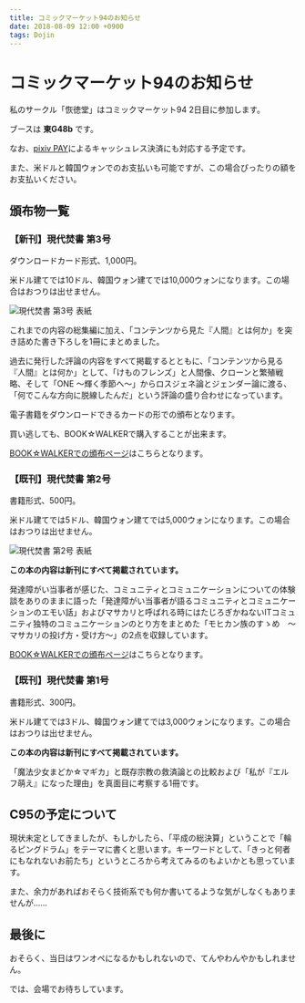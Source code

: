 ```yaml
---
title: コミックマーケット94のお知らせ
date: 2018-08-09 12:00 +0900
tags: Dojin
---
```


# コミックマーケット94のお知らせ

私のサークル「恢徳堂」はコミックマーケット94 2日目に参加します。

ブースは **東G48b** です。

なお、[pixiv PAY](https://pay.pixiv.net/)によるキャッシュレス決済にも対応する予定です。

また、米ドルと韓国ウォンでのお支払いも可能ですが、この場合ぴったりの額をお支払いください。

## 頒布物一覧

### 【新刊】現代焚書 第3号

ダウンロードカード形式、1,000円。

米ドル建てでは10ドル、韓国ウォン建てでは10,000ウォンになります。この場合はおつりは出せません。

![現代焚書 第3号 表紙](/images/No3.png)

これまでの内容の総集編に加え、「コンテンツから見た『人間』とは何か」を突き詰めた書き下ろしを1冊にまとめました。

過去に発行した評論の内容をすべて掲載するとともに、「コンテンツから見る『人間』とは何か」として、「けものフレンズ」と人間像、クローンと繁殖戦略、そして「ONE 〜輝く季節へ〜」からロスジェネ論とジェンダー論に渡る、「何でこんな方向に脱線したんだ」という評論の盛り合わせになっています。

電子書籍をダウンロードできるカードの形での頒布となります。

買い逃しても、BOOK☆WALKERで購入することが出来ます。

[BOOK☆WALKERでの頒布ページ](https://bookwalker.jp/dec5e32428-87bc-4f3f-877e-8ea809017ac8/)はこちらとなります。

### 【既刊】現代焚書 第2号

書籍形式、500円。

米ドル建てでは5ドル、韓国ウォン建てでは5,000ウォンになります。この場合はおつりは出せません。

![現代焚書 第2号 表紙](/images/hyoshiC92.png)

**この本の内容は新刊にすべて掲載されています。**

発達障がい当事者が感じた、コミュニティとコミュニケーションについての体験談をありのままに語った「発達障がい当事者が語るコミュニティとコミュニケーションのエモい話」およびマサカリと呼ばれる時にはたじろぎかねないITコミュニティ独特のコミュニケーションのとり方をまとめた「モヒカン族のすゝめ　〜マサカリの投げ方・受け方〜」の2点を収録しています。

[BOOK☆WALKERでの頒布ページ](https://bookwalker.jp/de472685d8-88e6-4fd7-987c-9ddef1a8cf7f/)はこちらとなります。

### 【既刊】現代焚書 第1号

書籍形式、300円。

米ドル建てでは3ドル、韓国ウォン建てでは3,000ウォンになります。この場合はおつりは出せません。

**この本の内容は新刊にすべて掲載されています。**

「魔法少女まどか☆マギカ」と既存宗教の救済論との比較および「私が『エルフ萌え』になった理由」を真面目に考察する1冊です。

## C95の予定について

現状未定としてきましたが、もしかしたら、「平成の総決算」ということで「輪るピングドラム」をテーマに書くと思います。キーワードとして、「きっと何者にもなれないお前たち」というところから考えてみるのもよいかとも思っています。

また、余力があればおそらく技術系でも何か書いてるような気がしなくもありませんが……

## 最後に

おそらく、当日はワンオペになるかもしれないので、てんやわんやかもしれません。

では、会場でお待ちしています。